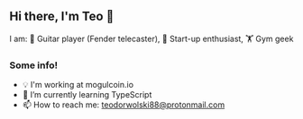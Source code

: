 ## Hi there, I'm Teo 👋

I am:
🎸 Guitar player (Fender telecaster),
🧪 Start-up enthusiast,
🏋️  Gym geek

### Some info!


- 💡 I'm working at mogulcoin.io
- 🌱 I’m currently learning TypeScript
- 📫 How to reach me: teodorwolski88@protonmail.com
